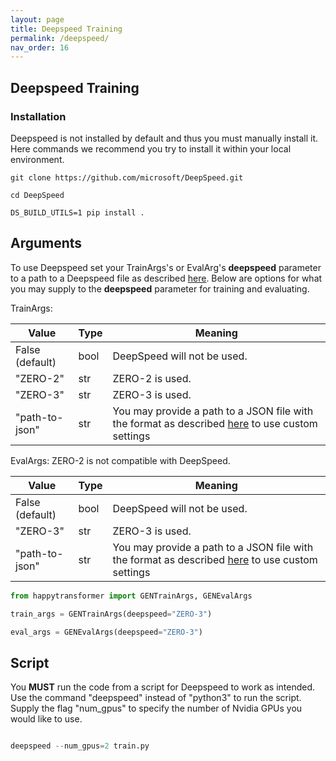 ```yaml
---
layout: page
title: Deepspeed Training
permalink: /deepspeed/
nav_order: 16
---
```


## Deepspeed Training

### Installation
Deepspeed is not installed by default and thus you must manually install it.
Here commands we recommend you try to install it within your local environment.

```shell
git clone https://github.com/microsoft/DeepSpeed.git

cd DeepSpeed

DS_BUILD_UTILS=1 pip install .

```

## Arguments
To use Deepspeed set your TrainArgs's or EvalArg's __deepspeed__ parameter to a path to a Deepspeed file as described [here](https://huggingface.co/docs/transformers/main_classes/deepspeed). Below are options for what you may supply to the __deepspeed__ parameter for training and evaluating.

 TrainArgs:

| Value           | Type | Meaning                                                                                            |
|-----------------|------|----------------------------------------------------------------------------------------------------|
| False (default) | bool | DeepSpeed will not be used.                                                                        |
| "ZERO-2"        | str  | ZERO-2 is used.                                                                               |
| "ZERO-3"        | str  | ZERO-3 is used.                                                                               |
| "path-to-json"  | str  | You may provide a path to a JSON file with the format as described [here](https://huggingface.co/docs/transformers/main_classes/deepspeed) to use custom settings |

EvalArgs:
ZERO-2 is not compatible with DeepSpeed.

| Value           | Type | Meaning                                                                                            |
|-----------------|------|----------------------------------------------------------------------------------------------------|
| False (default) | bool | DeepSpeed will not be used.                                                                        |
| "ZERO-3"        | str  | ZERO-3 is used.                                                                               |
| "path-to-json"  | str  | You may provide a path to a JSON file with the format as described [here](https://huggingface.co/docs/transformers/main_classes/deepspeed) to use custom settings |


```python
from happytransformer import GENTrainArgs, GENEvalArgs

train_args = GENTrainArgs(deepspeed="ZERO-3")

eval_args = GENEvalArgs(deepspeed="ZERO-3")

```

## Script

You __MUST__ run the code from a script for Deepspeed to work as intended. Use the command "deepspeed" instead of "python3" to run the script. Supply the flag "num_gpus" to specify the number of Nvidia GPUs you would like to use.

```python

deepspeed --num_gpus=2 train.py

```


